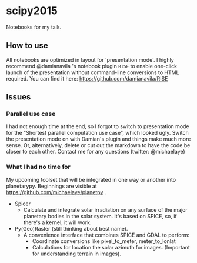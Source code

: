 # scipy2015
Notebooks for my talk.

## How to use

All notebooks are optimized in layout for 'presentation mode'. I highly recommend @damianavila 's notebook plugin `RISE` to enable one-click launch of the presentation without command-line conversions to HTML required.
You can find it here:
https://github.com/damianavila/RISE

## Issues

### Parallel use case

I had not enough time at the end, so I forgot to switch to presentation mode for the "Shortest parallel computation use case", which looked ugly. Switch the presentation mode on with Damian's plugin and things make much more sense. Or, alternatively, delete or cut out the markdown to have the code be closer to each other. Contact me for any questions (twitter: @michaelaye)

### What I had no time for

My upcoming toolset that will be integrated in one way or another into planetarypy. Beginnings are visible at https://github.com/michaelaye/planetpy .
* Spicer
  * Calculate and integrate solar irradiation on any surface of the major planetary bodies in the solar system. It's based on SPICE, so, if there's a kernel, it will work.
* Py(Geo)Raster (still thinking about best name).
  * A convenience interface that combines SPICE and GDAL to perform:
    * Coordinate conversions like pixel_to_meter, meter_to_lonlat
    * Calculations for location the solar azimuth for images. (Important for understanding terrain in images).

